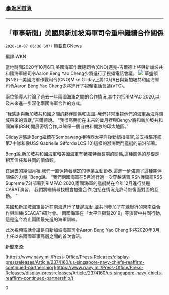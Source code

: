 ###  [:house:返回首頁](https://github.com/ourhimalayas/txt)
---

## 「軍事新聞」美國與新加坡海軍司令重申繼續合作關係
`2020-10-07 06:36 GM77` [轉載自GNews](https://gnews.org/zh-hant/408112/)

編譯:WKN

當地時間2020年10月6日,美國海軍作戰總司令(CNO)邁克-吉爾德上將與新加坡共和國海軍總司令Aaron Beng Yao Cheng少將進行了視頻電話會議。
![]()![](https://s3.amazonaws.com/gnews-media-offload/wp-content/uploads/2020/10/07063251/%E6%88%AA%E5%B1%8F2020-10-07-%E4%B8%8B%E5%8D%886.31.34-1.png)
華盛頓(NNS)—美國海軍作戰司令(CNO)Mike Gilday上將10月6日與新加坡共和國海軍司令Aaron Beng Yao Cheng少將進行了視頻電話會議(VTC)。

兩位領導人討論了過去一年兩國海軍之間的合作情況,其中包括RIMPAC 2020,以及未來進一步深化兩國海軍合作的方式。

“我感謝與新加坡共和國之間的夥伴關係和友誼–我們非常重視他們的海軍為海洋領域帶來的貢獻,”吉爾德說。 “我很高興能在未來的歲月裡與Beng少將和新加坡共和國海軍(RSN)開展密切合作,以確保一個自由和開放的印太地區。”

Gilday還感謝Beng繼續在Sembawang接待西太平洋後勤組指揮官,並支持驅逐艦第7中隊和像USS Gabrielle Giffords(LCS 10)這樣的瀕海戰鬥艦艇的前沿部署。

Beng說,新加坡共和國海軍和美國海軍有著獨特而長期的關係,這種關係的基礎是相互信任和共同的價值觀。

在過去的幾個月裡,我們一直保持著穩定的專業互動節奏,這進一步強調了這種夥伴關係的力量,”Beng說。 “我們兩國海軍在5月進行過一次穿越演習,RSN護衛艦RSS Supreme(73)部署到RIMPAC 2020,兩國海軍的艦艇將在今年12月進行雙邊CARAT演習。 我們將繼續尋找機會加強合作,包括在情況允許時恢復面對面的互動。 “

美國和新加坡海軍最近在南海進行了雙邊互動,並共同參加了在線舉行的東南亞合作與訓練(SEACAT)研討會。 兩國海軍在「太平洋獅鷲2019」等演習中共同行動,這是迄今為止兩國最先進的海軍訓練。

此次視頻電話會議是自新加坡海軍司令Aaron Beng Yao Cheng少將2020年3月上任以來兩國軍事高層之間的首次會晤。

新聞來源:

[https://www.navy.mil/Press-Office/Press-Releases/display-pressreleases/Article/2374160/us-singapore-navy-chiefs-reaffirm-continued-partnership/](https://www.navy.mil/Press-Office/Press-Releases/display-pressreleases/Article/2374160/us-singapore-navy-chiefs-reaffirm-continued-partnership/)

0
